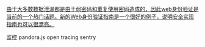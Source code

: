 [由于大多数数据泄漏都是由于弱密码和重复使用密码造成的，因此web身份验证是当前的一个热门话题。新的Web身份验证指南是一个很好的例子，说明安全实现指南也可以很漂亮。](https://webauthn.guide/)

监控 pandora.js  open tracing  sentry


